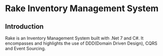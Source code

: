 # Rake Inventory Management System

## Introduction

Rake is an Inventory Management System built with .Net 7 and C#. It encompasses and highlights the use of DDD(Domain Driven Design), CQRS and Event Sourcing.
